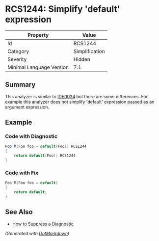 # RCS1244: Simplify 'default' expression

| Property                 | Value          |
| ------------------------ | -------------- |
| Id                       | RCS1244        |
| Category                 | Simplification |
| Severity                 | Hidden         |
| Minimal Language Version | 7\.1           |

## Summary

This analyzer is similar to [IDE0034](https://docs.microsoft.com/visualstudio/ide/common-quick-actions#remove-type-from-default-value-expression) but there are some differences. For example this analyzer does not simplify 'default' expression passed as an argument expression.

## Example

### Code with Diagnostic

```csharp
Foo M(Foo foo = default(Foo)) RCS1244
{
    return default(Foo); RCS1244
}
```

### Code with Fix

```csharp
Foo M(Foo foo = default)
{
    return default;
}
```

## See Also

* [How to Suppress a Diagnostic](../HowToConfigureAnalyzers.md#how-to-suppress-a-diagnostic)


*\(Generated with [DotMarkdown](http://github.com/JosefPihrt/DotMarkdown)\)*